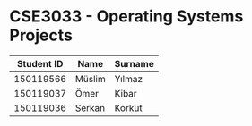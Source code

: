 # **CSE3033 - Operating Systems Projects**

|Student ID|Name|Surname|
|---|---|---|
|150119566|  	Müslim|  	Yılmaz|  
|150119037|  	Ömer|   	Kibar|  
|150119036 | 	Serkan | 	Korkut|  
